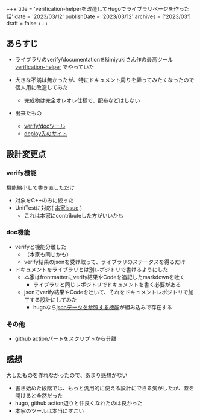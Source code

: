 +++
title = 'verification-helperを改造してHugoでライブラリページを作った話'
date = '2023/03/12'
publishDate = '2023/03/12'
archives = ['2023/03']
draft = false
+++

## あらすじ

- ライブラリのverify/documentationをkimiyukiさん作の最高ツール [verification-helper](https://github.com/online-judge-tools/verification-helper) でやっていた
- 大きな不満は無かったが、特にドキュメント周りを弄ってみたくなったので個人用に改造してみた
  - 完成物は完全オレオレ仕様で、配布などはしない

- 出来たもの
  - [verify/docツール](https://github.com/pachicobue/algolib/tree/main/tools/verify-doc)
  - [deploy先のサイト](https://github.com/pachicobue/pachicobue.github.io)

## 設計変更点

### verify機能

機能縮小して書き直しただけ

- 対象をC++のみに絞った
- UnitTestに対応( [本家issue](https://github.com/online-judge-tools/verification-helper/issues/233) )
  - これは本家にcontributeした方がいいかも

### doc機能

- verifyと機能分離した
  - （本家も同じかも）
  - verify結果のjsonを受け取って、ライブラリのステータスを得るだけ
- ドキュメントをライブラリとは別レポジトリで書けるようにした
  - 本家はfrontmatterにverify結果やCodeを追記したmarkdownを吐く
    - ライブラリと同じレポジトリでドキュメントを書く必要がある
  - jsonでverify結果やCodeを吐いて、それをドキュメントレポジトリで加工する設計にしてみた
    - hugoなら[jsonデータを参照する機能](https://gohugo.io/templates/data-templates/)が組み込みで存在する

### その他

- github actionパートをスクリプトから分離

## 感想

大したものを作れなかったので、あまり感想がない

- 書き始めた段階では、もっと汎用的に使える設計にできる気がしたが、蓋を開けると全然だった
- hugo, github action辺りと仲良くなれたのは良かった
- 本家のツールは本当にすごい
